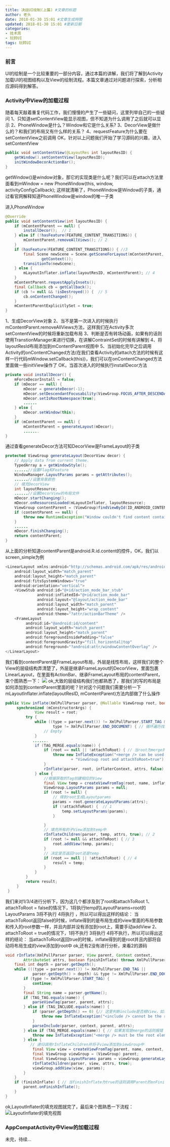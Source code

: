 ```yaml
---
title: 决战UI绘制(上篇) #文章的标题
author: 老头
date: 2018-01-30 15:01 #文章生成時間
updated: 2018-01-30 15:01 #更新日期
categories:
- 技术周
- 玩转UI
tags: 玩转UI
---
```

### 前言
UI的绘制是一个比较重要的一部分内容，通过本篇的讲解，我们将了解到Activity加载UI的视图结构以及View的绘制流程。本篇文章通过对问题进行探索，分析相应源码得到解答。

### Activity中View的加载过程
随着每天敲着重复代码工作，我们慢慢的产生了一些疑问，这里列举自己的一些疑问
1、只知道setContentView能显示视图，但不知道为什么调用了之后就可以显示
2、PhoneWindow是什么？Window和它是什么关系?
3、DecorView是做什么的？和我们的布局又有什么样的关系？
4、requestFeature为什么要在setContentView之前调用
OK，针对以上问题我们开始了学习源码的兴趣，进入setContentView
```java
public void setContentView(@LayoutRes int layoutResID) {
    getWindow().setContentView(layoutResID);
    initWindowDecorActionBar();
}
```
getWindow()是window对象，那它的实现类是什么呢？我们可以在attach方法里面看到mWindow = new PhoneWindow(this, window, activityConfigCallback); 这样就清晰了，PhoneWindow是Window的子类，通过看官网解释知道PhoneWindow是window的唯一子类

进入PhoneWindow
```java
@Override
public void setContentView(int layoutResID) {
    if (mContentParent == null) {
        installDecor();  // 1
    } else if (!hasFeature(FEATURE_CONTENT_TRANSITIONS)) {
        mContentParent.removeAllViews(); // 2
    }
    if (hasFeature(FEATURE_CONTENT_TRANSITIONS)) { //3
        final Scene newScene = Scene.getSceneForLayout(mContentParent, layoutResID,
                getContext());
        transitionTo(newScene);
    } else {
        mLayoutInflater.inflate(layoutResID, mContentParent); // 4
    }
    mContentParent.requestApplyInsets();
    final Callback cb = getCallback();
    if (cb != null && !isDestroyed()) {  // 5
        cb.onContentChanged();
    }
    mContentParentExplicitlySet = true;
}
```
1、生成DecorView对象
2、当不是第一次进入的时候执行mContentParent.removeAllViews方法，这样我们在Activity多次setContentView的时候将重新加载布局
3、判断是否有转场动画，如果有的话则使用TranstionManager来进行切换，在讲解ContraintSet的时候有讲解到
4、将layoutResId布局添加到mContentParent视图中
5、当初始化完毕之后调用Activity的onContentChanged方法(在我们查看Activity的attach方法的时候有这样一行代码mWindow.setCallback(this))，我们可以在onContentChanged方法里面做一些initView操作了
OK，当首次进入的时候执行installDecor方法
```java
private void installDecor() {
    mForceDecorInstall = false;
    if (mDecor == null) {
        mDecor = generateDecor(-1);
        mDecor.setDescendantFocusability(ViewGroup.FOCUS_AFTER_DESCENDANTS);
        mDecor.setIsRootNamespace(true);
        ......
    } else {
        mDecor.setWindow(this);
    }
    if (mContentParent == null) {
        mContentParent = generateLayout(mDecor);
        .......
}
```
通过查看generateDecor方法可知DecorView是FrameLayout的子类
```java
protected ViewGroup generateLayout(DecorView decor) {
    // Apply data from current theme.
    TypedArray a = getWindowStyle();
    ......//设置Flag和Feature
    WindowManager.LayoutParams params = getAttributes();
    ......//设置背景颜色
    // 填充DecorView
    int layoutResource;
    ......//设置DecorView的布局文件
    mDecor.startChanging();
    mDecor.onResourcesLoaded(mLayoutInflater, layoutResource);
    ViewGroup contentParent = (ViewGroup)findViewById(ID_ANDROID_CONTENT);
    if (contentParent == null) {
        throw new RuntimeException("Window couldn't find content container view");
    }
    ......
    mDecor.finishChanging();
    return contentParent;
}
```
从上面的分析知道contentParent是android.R.id.content的控件，OK，我们以screen_simple为例
```java
<LinearLayout xmlns:android="http://schemas.android.com/apk/res/android"
    android:layout_width="match_parent"
    android:layout_height="match_parent"
    android:fitsSystemWindows="true"
    android:orientation="vertical">
    <ViewStub android:id="@+id/action_mode_bar_stub"
              android:inflatedId="@+id/action_mode_bar"
              android:layout="@layout/action_mode_bar"
              android:layout_width="match_parent"
              android:layout_height="wrap_content"
              android:theme="?attr/actionBarTheme" />
    <FrameLayout
         android:id="@android:id/content"
         android:layout_width="match_parent"
         android:layout_height="match_parent"
         android:foregroundInsidePadding="false"
         android:foregroundGravity="fill_horizontal|top"
         android:foreground="?android:attr/windowContentOverlay" />
</LinearLayout>
```
我们看到contentParent是FrameLayout布局，外层是线性布局，这样我们的整个View的层级结构弄清楚了，外层是继承FrameLayout的DecorView，里面包裹LinearLayout，在里面有ActionBar、继承FrameLayout布局的contentParent，来个图熟悉一下：
![](http://p1chajscf.bkt.clouddn.com/20180202_uidraw1.png)
ok,大致的层级结构我们也都熟悉了，那我们的写的布局是如何添加到contentParent里面的呢？针对这个问题我们需要分析一下mLayoutInflater.inflate(layoutResID, mContentParent)方法内部做了什么操作
```java
public View inflate(XmlPullParser parser, @Nullable ViewGroup root, boolean attachToRoot) {
     synchronized (mConstructorArgs) {
             View result = root;
         try {
             while ((type = parser.next()) != XmlPullParser.START_TAG &&
                     type != XmlPullParser.END_DOCUMENT) { // 循环遍历找到根标签
                 // Empty
             }
            .......
             if (TAG_MERGE.equals(name)) {
                 if (root == null || !attachToRoot) { // 当root为merge的时候，判断root==null或者attachToRoot=false则抛异常
                     throw new InflateException("<merge /> can be used only with a valid "
                             + "ViewGroup root and attachToRoot=true");
                 }
                 rInflate(parser, root, inflaterContext, attrs, false);
             } else {
                 //根据获取的Tag创建相应的View
                 final View temp = createViewFromTag(root, name, inflaterContext, attrs);
                 ViewGroup.LayoutParams params = null;
                 if (root != null) {
                     // 得到root生成Layoutparams
                     params = root.generateLayoutParams(attrs);
                     if (!attachToRoot) {  // 1
                         temp.setLayoutParams(params);
                     }

                 }
                 // 填充所有的子View添加到temp中
                 rInflateChildren(parser, temp, attrs, true); // 2
                 if (root != null && attachToRoot) { // 3
                     root.addView(temp, params);
                 }
                 // 决定是否返回root还是temp
                 if (root == null || !attachToRoot) { // 4
                     result = temp;
                 }
             }
         }
         return result;
     }
 }
```
我们来对1/3/4进行分析下，因为这几个都涉及到了root和attachToRoot
1、attachToRoot = false的情况下，1将执行temp的LayoutParams=root的LayoutParams 3将不执行 4将执行 ，所以可以得出这样的结论：
当attachToRoot返回false的时候，inflate得到的是布局生成的view里面的布局参数和传入的root参数一样，并且内部并没有添加到root上，需要手动addView
2、attachToRoot = true的情况下，1将不执行 3将执行 4将不执行，所以可以得出这样的结论：
当attachToRoot返回true的时候，inflate得到的是root并且内部将自动将布局生成的view添加到root中
ok,还有2没有进行分析，来看2的源码
```java
void rInflate(XmlPullParser parser, View parent, Context context,
        AttributeSet attrs, boolean finishInflate) throws XmlPullParserException, IOException {
    final int depth = parser.getDepth();
    while (((type = parser.next()) != XmlPullParser.END_TAG ||
            parser.getDepth() > depth) && type != XmlPullParser.END_DOCUMENT) {
        if (type != XmlPullParser.START_TAG) {
            continue;
        }
        final String name = parser.getName();
        if (TAG_TAG.equals(name)) {
            parseViewTag(parser, parent, attrs);
        } else if (TAG_INCLUDE.equals(name)) {
            if (parser.getDepth() == 0) {// 这里判断include是否根View，如果是根View则报错
                throw new InflateException("<include /> cannot be the root element");
            }
            parseInclude(parser, context, parent, attrs);
        } else if (TAG_MERGE.equals(name)) { // 如果发现是merge的话则报错 因为merge必须是根元素
            throw new InflateException("<merge /> must be the root element");
        } else {
           // 递归调用rInflateChildren并将子view添加到viewGroup中
            final View view = createViewFromTag(parent, name, context, attrs);
            final ViewGroup viewGroup = (ViewGroup) parent;
            final ViewGroup.LayoutParams params = viewGroup.generateLayoutParams(attrs);
            rInflateChildren(parser, view, attrs, true);
            viewGroup.addView(view, params);
        }
    }
    if (finishInflate) { // 当finishInflate为true的话则调用Parent的onFinishInflate方法
        parent.onFinishInflate();
    }
}
```
ok,LayoutInflater的填充视图就完了，最后来个图熟悉一下流程：
![LayoutInflater的填充视图](http://p1chajscf.bkt.clouddn.com/20180202_LayoutInflater.png)

### AppCompatActivity中View的加载过程













未完，待续...
